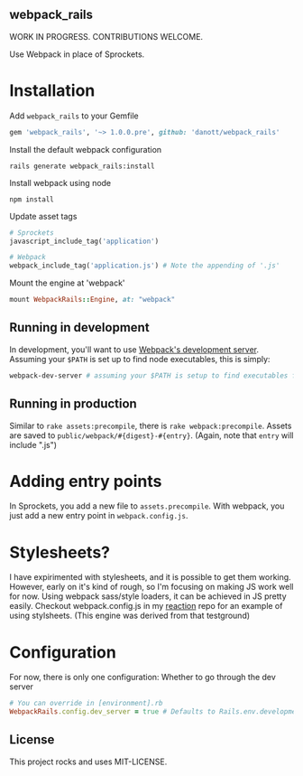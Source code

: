 webpack_rails
-------------

WORK IN PROGRESS. CONTRIBUTIONS WELCOME.

Use Webpack in place of Sprockets.

# Installation

Add `webpack_rails` to your Gemfile

```ruby
gem 'webpack_rails', '~> 1.0.0.pre', github: 'danott/webpack_rails'
```

Install the default webpack configuration

```
rails generate webpack_rails:install
```

Install webpack using node

```
npm install
```

Update asset tags

```ruby
# Sprockets
javascript_include_tag('application')

# Webpack
webpack_include_tag('application.js') # Note the appending of '.js'
```

Mount the engine at 'webpack'

```ruby
mount WebpackRails::Engine, at: "webpack"
```

## Running in development

In development, you'll want to use [Webpack's development server][]. Assuming your `$PATH` is set up to find node executables, this is simply:

```bash
webpack-dev-server # assuming your $PATH is setup to find executables from node
```

## Running in production

Similar to `rake assets:precompile`, there is `rake webpack:precompile`. Assets are saved to `public/webpack/#{digest}-#{entry}`. (Again, note that `entry` will include ".js")

# Adding entry points

In Sprockets, you add a new file to `assets.precompile`. With webpack, you just add a new entry point in `webpack.config.js`.

# Stylesheets?

I have expirimented with stylesheets, and it is possible to get them working. However, early on it's kind of rough, so I'm focusing on making JS work well for now. Using webpack sass/style loaders, it can be achieved in JS pretty easily. Checkout webpack.config.js in my [reaction][] repo for an example of using stylsheets. (This engine was derived from that testground)

# Configuration

For now, there is only one configuration: Whether to go through the dev server

```ruby
# You can override in [environment].rb
WebpackRails.config.dev_server = true # Defaults to Rails.env.development?
```

## License

This project rocks and uses MIT-LICENSE.

[reaction]: http://github.com/danott/reaction
[Webpack's development server]: http://webpack.github.io/docs/webpack-dev-server.html
